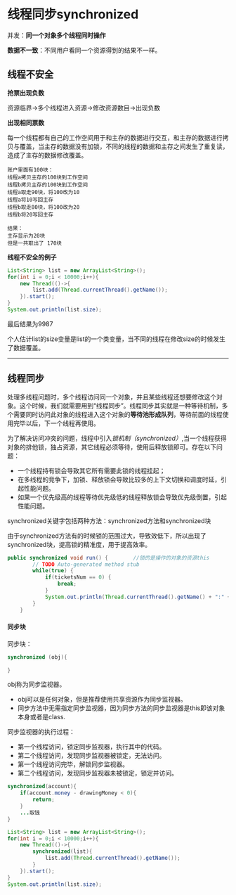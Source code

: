 # 线程同步synchronized

并发：**同一个对象多个线程同时操作**

**数据不一致**：不同用户看同一个资源得到的结果不一样。

## 线程不安全

**抢票出现负数**

资源临界->多个线程进入资源->修改资源数目->出现负数

**出现相同票数**

每一个线程都有自己的工作空间用于和主存的数据进行交互，和主存的数据进行拷贝与覆盖，当主存的数据没有加锁，不同的线程的数据和主存之间发生了重复读，造成了主存的数据修改覆盖。

```
账户里面有100块：
线程a拷贝主存的100块到工作空间
线程b拷贝主存的100块到工作空间
线程a取走90块，将100改为10
线程a将10写回主存
线程b取走80块，将100改为20
线程b将20写回主存

结果：
主存显示为20块
但是一共取出了 170块
```

**线程不安全的例子**

```java
List<String> list = new ArrayList<String>();
for(int i = 0;i < 10000;i++){
    new Thread(()->{
        list.add(Thread.currentThread().getName());    
    }).start();
}
System.out.println(list.size);
```

最后结果为9987

个人估计list的size变量是list的一个类变量，当不同的线程在修改size的时候发生了数据覆盖。

---

## 线程同步

处理多线程问题时，多个线程访问同一个对象，并且某些线程还想要修改这个对象。这个时候，我们就需要用到“线程同步”。线程同步其实就是一种等待机制，多个需要同时访问此对象的线程进入这个对象的**等待池形成队列**，等待前面的线程使用完毕以后，下一个线程再使用。

为了解决访问冲突的问题，线程中引入*锁机制（synchronized）*,当一个线程获得对象的排他锁，独占资源，其它线程必须等待，使用后释放锁即可。存在以下问题：

* 一个线程持有锁会导致其它所有需要此锁的线程挂起；
* 在多线程的竞争下，加锁、释放锁会导致比较多的上下文切换和调度时延，引起性能问题。
* 如果一个优先级高的线程等待优先级低的线程释放锁会导致优先级倒置，引起性能问题。



synchronized关键字包括两种方法：synchronized方法和synchronized块

由于synchronized方法有的时候锁的范围过大，导致效低下，所以出现了synchronized块，提高锁的精准度，用于提高效率。

```java
public synchronized void run() {		//锁的是操作的对象的资源this
		// TODO Auto-generated method stub
		while(true) {
			if(ticketsNum == 0) {
				break;
			}
			System.out.println(Thread.currentThread().getName() + ":" + ticketsNum--);
		}
	}
```



#### 同步块

同步块：

```java
synchronized (obj){
    
}
```

obj称为同步监视器。

* obj可以是任何对象，但是推荐使用共享资源作为同步监视器。
* 同步方法中无需指定同步监视器，因为同步方法的同步监视器是this即该对象本身或者是class.



同步监视器的执行过程：

* 第一个线程访问，锁定同步监视器，执行其中的代码。
* 第二个线程访问，发现同步监视器被锁定，无法访问。
* 第一个线程访问完毕，解锁同步监视器。
* 第二个线程访问，发现同步监视器未被锁定，锁定并访问。

```java
synchronized(account){
    if(account.money - drawingMoney < 0){
        return;
    }
    ...取钱
}
```

```java
List<String> list = new ArrayList<String>();
for(int i = 0;i < 10000;i++){
    new Thread(()->{
        synchronized(list){
            list.add(Thread.currentThread().getName()); 
        }  
    }).start();
}
System.out.println(list.size);
```


